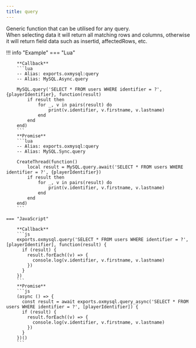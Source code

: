 ```yaml
---
title: query
---
```

Generic function that can be utilised for any query.  
When selecting data it will return all matching rows and columns, otherwise it will return field data such as insertid, affectedRows, etc.

!!! info "Example"
	=== "Lua"

		**Callback**
		```lua
		-- Alias: exports.oxmysql:query
		-- Alias: MySQL.Async.query

		MySQL.query('SELECT * FROM users WHERE identifier = ?', {playerIdentifier}, function(result)
			if result then
				for _, v in pairs(result) do
					print(v.identifier, v.firstname, v.lastname)
				end
			end
		end)
		```
		**Promise**
		```lua
		-- Alias: exports.oxmysql:query
		-- Alias: MySQL.Sync.query

		CreateThread(function()
			local result = MySQL.query.await('SELECT * FROM users WHERE identifier = ?', {playerIdentifier})
			if result then
				for _, v in pairs(result) do
					print(v.identifier, v.firstname, v.lastname)
				end
			end
		end)
		```

	=== "JavaScript"

		**Callback**
		```js
		exports.oxmysql.query('SELECT * FROM users WHERE identifier = ?', [playerIdentifier], function(result) {
		  if (result) {
		    result.forEach((v) => {
		      console.log(v.identifier, v.firstname, v.lastname)
			})
		  }
		})
		```
		**Promise**
		```js
		(async () => {
		  const result = await exports.oxmysql.query_async('SELECT * FROM users WHERE identifier = ?', [playerIdentifier]) {
		  if (result) {
		    result.forEach((v) => {
		      console.log(v.identifier, v.firstname, v.lastname)
		    })
		  }
		})()
		```